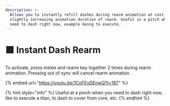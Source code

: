 ```yaml
---
description: >-
  Allows you to instantly refill dashes during rearm animation at cost of
  slightly increasing animation duration of rearm. Useful in a pitch when you
  need to dash right now, example being to execute.
---
```


# 🟩 Instant Dash Rearm

To activate, press melee and rearm key together 2 times during rearm animation. Pressing out of sync will cancel rearm animation.

{% embed url="https://youtu.be/1CoFEyDEnwQ?t=187" %}

{% hint style="info" %}
Useful at a pinch when you need to dash right now, like to execute a titan, to dash to cover from core, etc.
{% endhint %}
